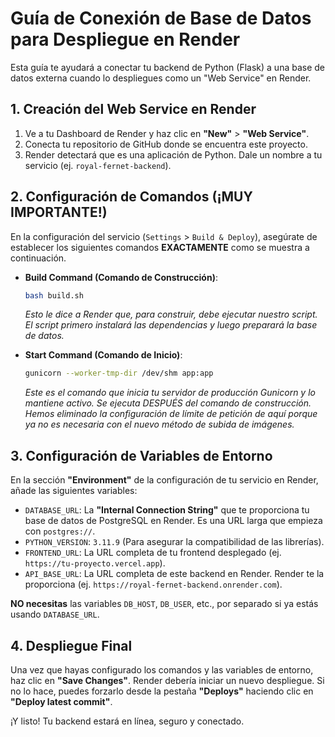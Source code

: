 # Guía de Conexión de Base de Datos para Despliegue en Render

Esta guía te ayudará a conectar tu backend de Python (Flask) a una base de datos externa cuando lo despliegues como un "Web Service" en Render.

## 1. Creación del Web Service en Render

1.  Ve a tu Dashboard de Render y haz clic en **"New"** > **"Web Service"**.
2.  Conecta tu repositorio de GitHub donde se encuentra este proyecto.
3.  Render detectará que es una aplicación de Python. Dale un nombre a tu servicio (ej. `royal-fernet-backend`).

## 2. Configuración de Comandos (¡MUY IMPORTANTE!)

En la configuración del servicio (`Settings` > `Build & Deploy`), asegúrate de establecer los siguientes comandos **EXACTAMENTE** como se muestra a continuación.

- **Build Command (Comando de Construcción)**:

  ```bash
  bash build.sh
  ```

  _Esto le dice a Render que, para construir, debe ejecutar nuestro script. El script primero instalará las dependencias y luego preparará la base de datos._

- **Start Command (Comando de Inicio)**:
  ```bash
  gunicorn --worker-tmp-dir /dev/shm app:app
  ```
  _Este es el comando que inicia tu servidor de producción Gunicorn y lo mantiene activo. Se ejecuta DESPUÉS del comando de construcción. Hemos eliminado la configuración de límite de petición de aquí porque ya no es necesaria con el nuevo método de subida de imágenes._

## 3. Configuración de Variables de Entorno

En la sección **"Environment"** de la configuración de tu servicio en Render, añade las siguientes variables:

- `DATABASE_URL`: La **"Internal Connection String"** que te proporciona tu base de datos de PostgreSQL en Render. Es una URL larga que empieza con `postgres://`.
- `PYTHON_VERSION`: `3.11.9` (Para asegurar la compatibilidad de las librerías).
- `FRONTEND_URL`: La URL completa de tu frontend desplegado (ej. `https://tu-proyecto.vercel.app`).
- `API_BASE_URL`: La URL completa de este backend en Render. Render te la proporciona (ej. `https://royal-fernet-backend.onrender.com`).

**NO necesitas** las variables `DB_HOST`, `DB_USER`, etc., por separado si ya estás usando `DATABASE_URL`.

## 4. Despliegue Final

Una vez que hayas configurado los comandos y las variables de entorno, haz clic en **"Save Changes"**. Render debería iniciar un nuevo despliegue. Si no lo hace, puedes forzarlo desde la pestaña **"Deploys"** haciendo clic en **"Deploy latest commit"**.

¡Y listo! Tu backend estará en línea, seguro y conectado.
